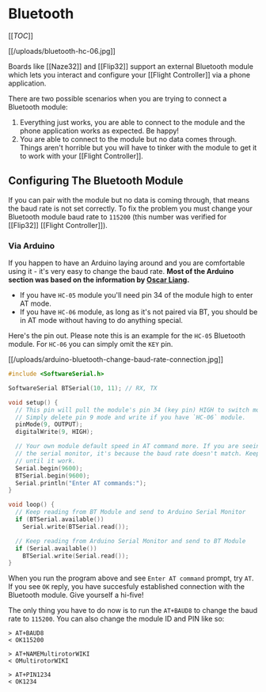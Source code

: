 # Bluetooth

[[_TOC_]]

[[/uploads/bluetooth-hc-06.jpg]]

Boards like [[Naze32]] and [[Flip32]] support an external Bluetooth module which lets you interact and configure your [[Flight  Controller]] via a phone application.

There are two possible scenarios when you are trying to connect a Bluetooth module:

1. Everything just works, you are able to connect to the module and the phone application works as expected. Be happy!
2. You are able to connect to the module but no data comes through. Things aren't horrible but you will have to tinker with the module to get it to work with your [[Flight Controller]].

## Configuring The Bluetooth Module

If you can pair with the module but no data is coming through, that means the baud rate is not set correctly. To fix the problem you must change your Bluetooth module baud rate to `115200` (this number was verified for [[Flip32]] [[Flight Controller]]).

### Via Arduino

If you happen to have an Arduino laying around and you are comfortable using it - it's very easy to change the baud rate. **Most of the Arduino section was based on the information by [Oscar Liang](http://blog.oscarliang.net/multiwii-bluetooth-change-baud-rate/).**

* If you have `HC-05` module you'll need pin 34 of the module high to enter AT mode.
* If you have `HC-06` module, as long as it's not paired via BT, you should be in AT mode without having to do anything special.

Here's the pin out. Please note this is an example for the `HC-05` Bluetooth module. For `HC-06` you can simply omit the `KEY` pin.

[[/uploads/arduino-bluetooth-change-baud-rate-connection.jpg]]

```c
#include <SoftwareSerial.h>

SoftwareSerial BTSerial(10, 11); // RX, TX

void setup() {
  // This pin will pull the module's pin 34 (key pin) HIGH to switch module to AT mode.
  // Simply delete pin 9 mode and write if you have `HC-06` module.
  pinMode(9, OUTPUT); 
  digitalWrite(9, HIGH);

  // Your own module default speed in AT command more. If you are seeing garbage in
  // the serial monitor, it's because the baud rate doesn't match. Keep changing this
  // until it work.
  Serial.begin(9600);
  BTSerial.begin(9600);
  Serial.println("Enter AT commands:");
}

void loop() {
  // Keep reading from BT Module and send to Arduino Serial Monitor
  if (BTSerial.available())
    Serial.write(BTSerial.read());

  // Keep reading from Arduino Serial Monitor and send to BT Module
  if (Serial.available())
    BTSerial.write(Serial.read());
}
```

When you run the program above and see `Enter AT command` prompt, try `AT`. If you see `OK` reply, you have succesfuly established connection with the Bluetooth module. Give yourself a hi-five!

The only thing you have to do now is to run the `AT+BAUD8` to change the baud rate to `115200`. You can also change the module ID and PIN like so:

```
> AT+BAUD8
< OK115200

> AT+NAMEMultirotorWIKI
< OMultirotorWIKI

> AT+PIN1234
< OK1234
```